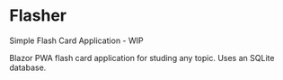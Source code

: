 # Flasher
Simple Flash Card Application - WIP

Blazor PWA flash card application for studing any topic.
Uses an SQLite database.
